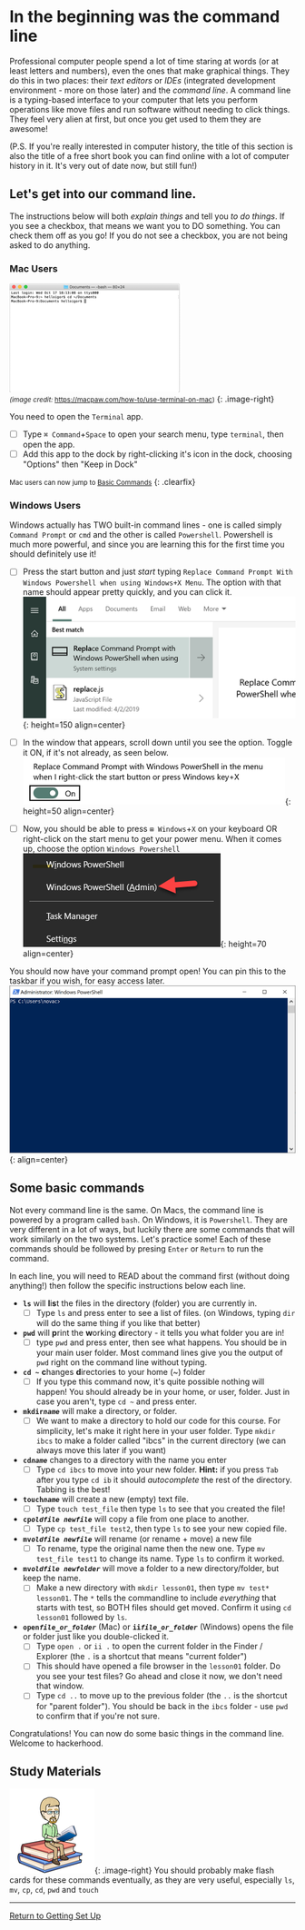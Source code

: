 # In the beginning was the command line

Professional computer people spend a lot of time staring at words (or at least letters and numbers), even the ones that make graphical things. They do this in two places: their *text editors* or *IDEs* (integrated development environment - more on those later) and the *command line*. A command line is a typing-based interface to your computer that lets you perform operations like move files and run software without needing to click things. They feel very alien at first, but once you get used to them they are awesome!

(P.S. If you're really interested in computer history, the title of this section is also the title of a free short book you can find online with a lot of computer history in it. It's very out of date now, but still fun!)

## Let's get into our command line.

The instructions below will both *explain things* and tell you *to do things*. If you see a checkbox, that means we want you to DO something. You can check them off as you go! If you do not see a checkbox, you are not being asked to do anything.

### Mac Users

![Mac Terminal Window](media/01/img000_mac_terminal.png)  
<small>*(image credit:* https://macpaw.com/how-to/use-terminal-on-mac)</small>
{: .image-right}

You need to open the `Terminal` app.
- [ ] Type `⌘ Command`+`Space` to open your search menu, type `terminal`, then open the app. 
- [ ] Add this app to the dock by right-clicking it's icon in the dock, choosing "Options" then "Keep in Dock"

<small>Mac users can now jump to [Basic Commands](#some-basic-commands)</small>
{: .clearfix}

### Windows Users

Windows actually has TWO built-in command lines - one is called simply `Command Prompt` or `cmd` and the other is called `Powershell`. Powershell is much more powerful, and since you are learning this for the first time you should definitely use it! 

- [ ]  Press the start button and just *start* typing `Replace Command Prompt With Windows Powershell when using Windows+X Menu`. The option with that name should appear pretty quickly, and you can click it. 
![Command in Start Menu](media/01/img001_replace_command_prompt_option.png){: height=150 align=center}

- [ ]  In the window that appears, scroll down until you see the option. Toggle it ON, if it's not already, as seen below.  
![Togggle Item](media/01/img002_replace_toggle.png){: height=50 align=center}

- [ ] Now, you should be able to press `⊞ Windows`+`X` on your keyboard OR right-click on the start menu to get your power menu. When it comes up, choose the option `Windows Powershell`  
![Powershell option](media/01/img003_powershell_admin.png){: height=70 align=center}

You should now have your command prompt open! You can pin this to the taskbar if you wish, for easy access later.  
![Powershell Window](media/01/img005_powershell_window.png){: align=center}

## Some basic commands

Not every command line is the same. On Macs, the command line is powered by a program called `bash`. On Windows, it is `Powershell`.  They are very different in a lot of ways, but luckily there are some commands that will work similarly on the two systems. Let's practice some! Each of these commands should be followed by presing `Enter` or `Return` to run the command. 

In each line, you will need to READ about the command first (without doing anything!) then follow the specific instructions below each line.

* **`ls`** will **l**i**s**t the files in the directory (folder) you are currently in. 
  - [ ] Type `ls` and press enter to see a list of files. (on Windows, typing `dir` will do the same thing if you like that better)
  
* **`pwd`** will **p**rint the **w**orking **d**irectory - it tells you what folder you are in! 
  - [ ] type `pwd` and press enter, then see what happens. You should be in your main user folder. Most command lines give you the output of `pwd` right on the command line without typing.
  
* **`cd ~`** **c**hanges **d**irectories to your home (~) folder
  - [ ] If you type this command now, it's quite possible nothing will happen! You should already be in your home, or user, folder. Just in case you aren't, type `cd ~` and press enter.
  
* **`mkdir`*`name`*** will make a directory, or folder. 
  - [ ] We want to make a directory to hold our code for this course. For simplicity, let's make it right here in your user folder. Type `mkdir ibcs` to make a folder called "ibcs" in the current directory (we can always move this later if you want)
  
* **`cd`*`name`*** changes to a directory with the name you enter
  - [ ] Type `cd ibcs` to move into your new folder. **Hint:** if you press `Tab` after you type `cd ib` it should *autocomplete* the rest of the directory. Tabbing is the best!
  
* **`touch`*`name`*** will create a new (empty) text file. 
  - [ ] Type `touch test_file` then type `ls` to see that you created the file!
  
* **`cp`*`oldfile newfile`*** will copy a file from one place to another. 
  - [ ] Type `cp test_file test2`, then type `ls` to see your new copied file.
  
* **`mv`*`oldfile newfile`*** will rename (or rename + move) a new file 
  - [ ] To rename, type the original name then the new one. Type `mv test_file test1` to change its name. Type `ls` to confirm it worked.

* **`mv`*`oldfile newfolder`*** will move a folder to a new directory/folder, but keep the name.
  - [ ] Make a new directory with `mkdir lesson01`, then type `mv test* lesson01`. The `*` tells the commandline to include *everything* that starts with test, so BOTH files should get moved. Confirm it using `cd lesson01` followed by `ls`.
  
* **`open`*`file_or_folder`*** (Mac) or **`ii`*`file_or_folder`*** (Windows) opens the file or folder just like you double-clicked it.
  - [ ] Type `open .` or `ii .` to open the current folder in the Finder / Explorer (the `.` is a shortcut that means "current folder")
  - [ ] This should have opened a file browser in the `lesson01` folder. Do you see your test files? Go ahead and close it now, we don't need that window.
  - [ ] Type `cd ..` to move up to the previous folder (the `..` is the shortcut for "parent folder"). You should be back in the `ibcs` folder - use `pwd` to confirm that if you're not sure.

Congratulations! You can now do some basic things in the command line. Welcome to hackerhood.                                                           
## Study Materials

![Bitmoji Books](media/00/bitmoji_books.png){: .image-right}
You should probably make flash cards for these commands eventually, as they are very useful, especially `ls`, `mv`, `cp`, `cd`, `pwd` and `touch`


----

[Return to Getting Set Up](01_Getting_Set_Up.md)